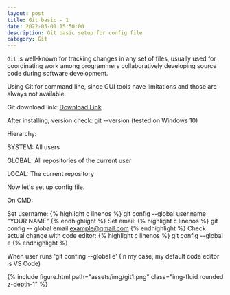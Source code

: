 ```yaml
---
layout: post
title: Git basic - 1
date: 2022-05-01 15:50:00
description: Git basic setup for config file
category: Git
---
```

`Git` is well-known for tracking changes in any set of files, usually used for coordinating work among programmers collaboratively developing source code during software development.

Using Git for command line, since GUI tools have limitations and those are always not available.

Git download link:  <a href="https://git-scm.com/">Download Link</a>

After installing, version check: git --version (tested on Windows 10)

Hierarchy:

SYSTEM: All users

GLOBAL: All repositories of the current user

LOCAL: The current repository

Now let's set up config file.

On CMD:

Set username: {% highlight c linenos %} git config --global user.name "YOUR NAME" {% endhighlight %}
Set email: {% highlight c linenos %} git config -- global email example@gmail.com {% endhighlight %}
Check actual change with code editor: {% highlight c linenos %} git config --global e {% endhighlight %}

When user runs 'git confing --global e' (In my case, my default code editor is VS Code)


<div class="row mt-3">
    <div class="col-sm mt-3 mt-md-0">
        {% include figure.html path="assets/img/git1.png" class="img-fluid rounded z-depth-1" %}
    </div>
</div>